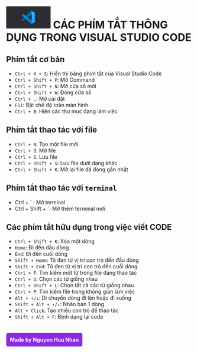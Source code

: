 # <img src="../images/vs-code.png" widht="60" height="60"> CÁC PHÍM TẮT THÔNG DỤNG TRONG VISUAL STUDIO CODE <br>

## Phím tắt cơ bản 
* `Ctrl + K + S`: Hiển thị bảng phím tắt của Visual Studio Code
* `Ctrl + Shift + P`: Mở Command
* `Ctrl + Shift + N`: Mở cửa sổ mới
* `Ctrl + Shift + W`: Đóng cửa sổ 
* `Ctrl + ,`: Mở cài đặt
* `F11`: Bật chế độ toàn màn hình
* `Ctrl + B`: Hiện các thư mục đang làm việc

## Phím tắt thao tác với file
* `Ctrl + N`: Tạo một file mới
* `Ctrl + O`: Mở file
* `Ctrl + S`: Lưu file
* `Ctrl + Shift + S`: Lưu file dưới dạng khác
* `Ctrl + Shift + K`: Mở lại file đã đóng gần nhất

## Phím tắt thao tác với `terminal`
* Ctrl + ` : Mở terminal
* Ctrl + Shift + `: Mở thêm terminal mới 

## Các phím tắt hữu dụng trong việc viết CODE
* `Ctrl + Shift + K`: Xóa một dòng
* `Home`: Đi đến đầu dòng
* `End`: Đi đến cuối dòng
* `Shift + Home`: Tô đen từ vị trí con trỏ đến đầu dòng
* `Shift + End`: Tô đen từ vị trí con trỏ đến cuối dòng
* `Ctrl + F`: Tìm kiếm một từ trong file đang thao tác
* `Ctrl + D`: Chọn các từ giống nhau
* `Ctrl + Shift + L`: Chọn tất cả các từ giống nhau
* `Ctrl + P`: Tìm kiếm file trong không gian làm việc
* `Alt + ↑/↓`: Di chuyển dòng đi lên hoặc đi xuống
* `Shift + Alt + ↑/↓`: Nhân bản 1 dòng
* `Alt + Click`: Tạo nhiều con trỏ để thao tác
* `Shift + Alt + F`: Định dạng lại code

<br>

<span style="color:white; background: blueviolet; padding: 10px; border-radius: 5px">**Made by Nguyen Huu Nhan**</span>